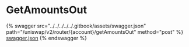 # GetAmountsOut

{% swagger src="../../../../../.gitbook/assets/swagger.json" path="/uniswap/v2/router/{account}/getAmountsOut" method="post" %}
[swagger.json](../../../../../.gitbook/assets/swagger.json)
{% endswagger %}
